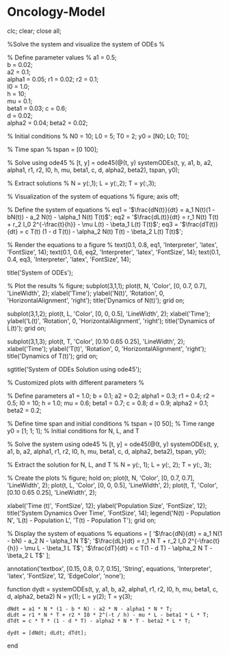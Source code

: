 # Oncology-Model

clc; clear; close all;

%Solve the system and visualize the system of ODEs %

% Define parameter values %
a1 = 0.5;  
b = 0.02;  
a2 = 0.1;  
alpha1 = 0.05; 
r1 = 0.02; 
r2 = 0.1;  
I0 = 1.0;  
h = 10;    
mu = 0.1;  
beta1 = 0.03; 
c = 0.6;   
d = 0.02;  
alpha2 = 0.04; 
beta2 = 0.02;  

% Initial conditions %
N0 = 10;
L0 = 5;
T0 = 2;
y0 = [N0; L0; T0];

% Time span %
tspan = [0 100];

% Solve using ode45 %
[t, y] = ode45(@(t, y) systemODEs(t, y, a1, b, a2, alpha1, r1, r2, I0, h, mu, beta1, c, d, alpha2, beta2), tspan, y0);

% Extract solutions %
N = y(:,1);
L = y(:,2);
T = y(:,3);

% Visualization of the system of equations %
figure;
axis off;

% Define the system of equations %
eq1 = '$\frac{dN(t)}{dt} = a_1 N(t)(1 - bN(t)) - a_2 N(t) - \alpha_1 N(t) T(t)$';
eq2 = '$\frac{dL(t)}{dt} = r_1 N(t) T(t) + r_2 I_0 2^{-\frac{t}{h}} - \mu L(t) - \beta_1 L(t) T(t)$';
eq3 = '$\frac{dT(t)}{dt} = c T(t) (1 - d T(t)) - \alpha_2 N(t) T(t) - \beta_2 L(t) T(t)$';

% Render the equations to a figure %
text(0.1, 0.8, eq1, 'Interpreter', 'latex', 'FontSize', 14);
text(0.1, 0.6, eq2, 'Interpreter', 'latex', 'FontSize', 14);
text(0.1, 0.4, eq3, 'Interpreter', 'latex', 'FontSize', 14);

title('System of ODEs');

% Plot the results %
figure;
subplot(3,1,1);
plot(t, N, 'Color', [0, 0.7, 0.7], 'LineWidth', 2); 
xlabel('Time'); ylabel('N(t)', 'Rotation', 0, 'HorizontalAlignment', 'right');
title('Dynamics of N(t)');
grid on;

subplot(3,1,2);
plot(t, L, 'Color', [0, 0, 0.5], 'LineWidth', 2); 
xlabel('Time'); ylabel('L(t)', 'Rotation', 0, 'HorizontalAlignment', 'right');
title('Dynamics of L(t)');
grid on;

subplot(3,1,3);
plot(t, T, 'Color', [0.10 0.65 0.25], 'LineWidth', 2); 
xlabel('Time'); ylabel('T(t)', 'Rotation', 0, 'HorizontalAlignment', 'right');
title('Dynamics of T(t)');
grid on;

sgtitle('System of ODEs Solution using ode45');

% Customized plots with different parameters %

% Define parameters
a1 = 1.0; b = 0.1; a2 = 0.2; alpha1 = 0.3;
r1 = 0.4; r2 = 0.5; I0 = 10; h = 1.0;
mu = 0.6; beta1 = 0.7; c = 0.8; d = 0.9;
alpha2 = 0.1; beta2 = 0.2;

% Define time span and initial conditions %
tspan = [0 50]; % Time range
y0 = [1; 1; 1]; % Initial conditions for N, L, and T

% Solve the system using ode45 %
[t, y] = ode45(@(t, y) systemODEs(t, y, a1, b, a2, alpha1, r1, r2, I0, h, mu, beta1, c, d, alpha2, beta2), tspan, y0);

% Extract the solution for N, L, and T %
N = y(:, 1);
L = y(:, 2);
T = y(:, 3);

% Create the plots %
figure;
hold on;
plot(t, N, 'Color', [0, 0.7, 0.7], 'LineWidth', 2); 
plot(t, L, 'Color', [0, 0, 0.5], 'LineWidth', 2); 
plot(t, T, 'Color', [0.10 0.65 0.25], 'LineWidth', 2);

xlabel('Time (t)', 'FontSize', 12);
ylabel('Population Size', 'FontSize', 12);
title('System Dynamics Over Time', 'FontSize', 14);
legend('N(t) - Population N', 'L(t) - Population L', 'T(t) - Population T');
grid on;

% Display the system of equations %
equations = [
    '$\frac{dN}{dt} = a_1 N(1 - bN) - a_2 N - \alpha_1 N T$';
    '$\frac{dL}{dt} = r_1 N T + r_2 I_0 2^{-\frac{t}{h}} - \mu L - \beta_1 L T$';
    '$\frac{dT}{dt} = c T(1 - d T) - \alpha_2 N T - \beta_2 L T$'
];

annotation('textbox', [0.15, 0.8, 0.7, 0.15], 'String', equations, 'Interpreter', 'latex', 'FontSize', 12, 'EdgeColor', 'none');

function dydt = systemODEs(t, y, a1, b, a2, alpha1, r1, r2, I0, h, mu, beta1, c, d, alpha2, beta2)
    N = y(1);
    L = y(2);
    T = y(3);
    
    dNdt = a1 * N * (1 - b * N) - a2 * N - alpha1 * N * T;
    dLdt = r1 * N * T + r2 * I0 * 2^(-t / h) - mu * L - beta1 * L * T;
    dTdt = c * T * (1 - d * T) - alpha2 * N * T - beta2 * L * T;
    
    dydt = [dNdt; dLdt; dTdt];
end

